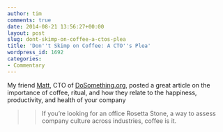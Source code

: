 ```yaml
---
author: tim
comments: true
date: 2014-08-21 13:56:27+00:00
layout: post
slug: dont-skimp-on-coffee-a-ctos-plea
title: 'Don''t Skimp on Coffee: A CTO''s Plea'
wordpress_id: 1692
categories:
- Commentary
---
```


My friend [Matt](https://twitter.com/mshmsh5000), CTO of [DoSomething.org](https://www.dosomething.org/), posted a great article on the importance of coffee, ritual, and how they relate to the happiness, productivity, and health of your company




<blockquote>

> 
> If you’re looking for an office Rosetta Stone, a way to assess company culture across industries, coffee is it.
> 
> 
</blockquote>

